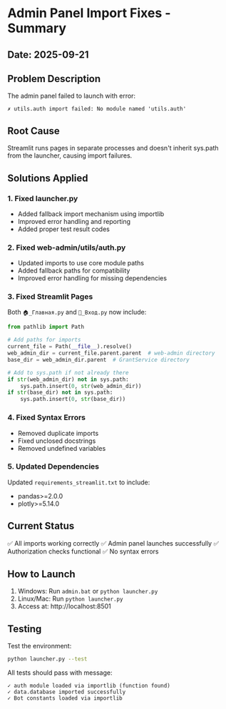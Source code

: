 # Admin Panel Import Fixes - Summary

## Date: 2025-09-21

## Problem Description
The admin panel failed to launch with error:
```
✗ utils.auth import failed: No module named 'utils.auth'
```

## Root Cause
Streamlit runs pages in separate processes and doesn't inherit sys.path from the launcher, causing import failures.

## Solutions Applied

### 1. Fixed launcher.py
- Added fallback import mechanism using importlib
- Improved error handling and reporting
- Added proper test result codes

### 2. Fixed web-admin/utils/auth.py  
- Updated imports to use core module paths
- Added fallback paths for compatibility
- Improved error handling for missing dependencies

### 3. Fixed Streamlit Pages
Both `🏠_Главная.py` and `🔐_Вход.py` now include:
```python
from pathlib import Path

# Add paths for imports
current_file = Path(__file__).resolve()
web_admin_dir = current_file.parent.parent  # web-admin directory
base_dir = web_admin_dir.parent  # GrantService directory

# Add to sys.path if not already there
if str(web_admin_dir) not in sys.path:
    sys.path.insert(0, str(web_admin_dir))
if str(base_dir) not in sys.path:
    sys.path.insert(0, str(base_dir))
```

### 4. Fixed Syntax Errors
- Removed duplicate imports
- Fixed unclosed docstrings
- Removed undefined variables

### 5. Updated Dependencies
Updated `requirements_streamlit.txt` to include:
- pandas>=2.0.0
- plotly>=5.14.0

## Current Status
✅ All imports working correctly
✅ Admin panel launches successfully
✅ Authorization checks functional
✅ No syntax errors

## How to Launch
1. Windows: Run `admin.bat` or `python launcher.py`
2. Linux/Mac: Run `python launcher.py`
3. Access at: http://localhost:8501

## Testing
Test the environment:
```bash
python launcher.py --test
```

All tests should pass with message:
```
✓ auth module loaded via importlib (function found)
✓ data.database imported successfully
✓ Bot constants loaded via importlib